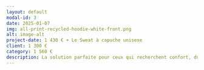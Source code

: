 ```yaml
---
layout: default
modal-id: 3
date: 2025-01-07
img: all-print-recycled-hoodie-white-front.png
alt: image-alt
project-date: 1 430 € + Le Sweat à capuche unisexe
client: 1 300 €
category: 1 560 €
description: La solution parfaite pour ceux qui recherchent confort, durabilité et style. Fabriqué avec des matériaux recyclés et conçu avec une technologie avancée, ce sweat offre un confort inégalé tout en réduisant l'impact environnemental. Disponible du 2XS au 6XL.
---
```

